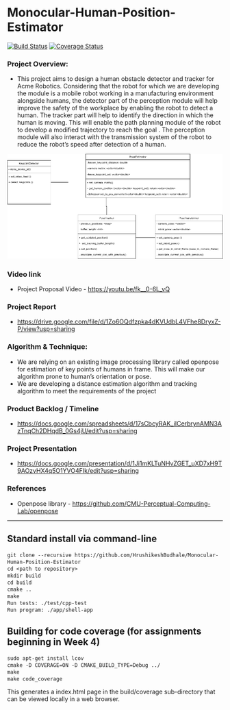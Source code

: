 # Monocular-Human-Position-Estimator
[![Build Status](https://app.travis-ci.com/HrushikeshBudhale/Monocular-Human-Position-Estimator.svg?branch=main)](https://app.travis-ci.com/HrushikeshBudhale/Monocular-Human-Position-Estimator)
[![Coverage Status](https://coveralls.io/repos/github/HrushikeshBudhale/Monocular-Human-Position-Estimator/badge.svg?branch=main)](https://coveralls.io/github/HrushikeshBudhale/Monocular-Human-Position-Estimator?branch=main)

### Project Overview:
- This project aims to design a human obstacle detector and tracker for Acme Robotics. Considering that the robot for which we are developing the module is a mobile robot working in a manufacturing environment alongside humans, the detector part of the perception module will help improve the safety of the workplace by enabling the robot to detect a human. The tracker part will help to identify the direction in which the human is moving. This will enable the path planning module of the robot to develop a modified trajectory to reach the goal . The perception module will also interact with the transmission system of the robot to reduce the robot’s speed after detection of a human. 

![UML Diagram](https://github.com/HrushikeshBudhale/Monocular-Human-Position-Estimator/blob/main/Phase0_UML.png)

### Video link
- Project Proposal Video - https://youtu.be/fk__0-6L_vQ

### Project Report
- https://drive.google.com/file/d/1Zo6OQdfzpka4dKVUdbL4VFhe8DryxZ-P/view?usp=sharing

### Algorithm & Technique:
- We are relying on an existing image processing library called openpose for estimation of key points of humans in frame. This will make our algorithm prone to human’s orientation or pose.
- We are developing a distance estimation algorithm and tracking algorithm to meet the requirements of the project

### Product Backlog / Timeline
- https://docs.google.com/spreadsheets/d/17sCbcyRAK_iICerbrynAMN3AzTnqCh2DHqdB_0Gs4jU/edit?usp=sharing

### Project Presentation
- https://docs.google.com/presentation/d/1Ji1mKLTuNHvZGET_uXD7xH9T9AOzvHX4q5O1YVO4FIk/edit?usp=sharing

### References
- Openpose library - https://github.com/CMU-Perceptual-Computing-Lab/openpose

---

## Standard install via command-line
```
git clone --recursive https://github.com/HrushikeshBudhale/Monocular-Human-Position-Estimator
cd <path to repository>
mkdir build
cd build
cmake ..
make
Run tests: ./test/cpp-test
Run program: ./app/shell-app
```

## Building for code coverage (for assignments beginning in Week 4)
```
sudo apt-get install lcov
cmake -D COVERAGE=ON -D CMAKE_BUILD_TYPE=Debug ../
make
make code_coverage
```
This generates a index.html page in the build/coverage sub-directory that can be viewed locally in a web browser.



